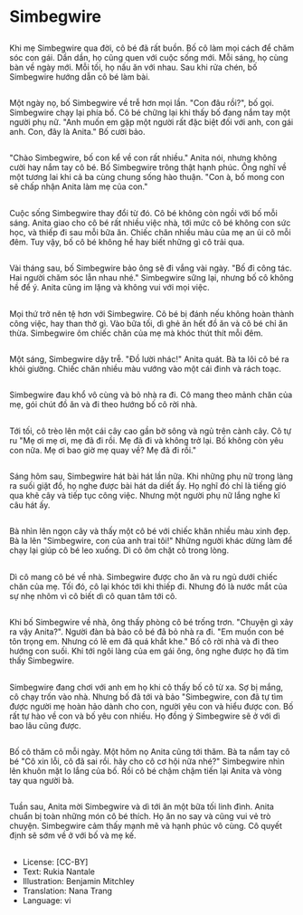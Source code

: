 # Simbegwire

##
Khi mẹ Simbegwire qua đời, cô bé đã rất buồn. Bố cô làm mọi cách để chăm sóc con gái. Dần dần, họ cũng quen với cuộc sống mới. Mỗi sáng, họ cùng bàn về ngày mới. Mỗi tối, họ nấu ăn với nhau. Sau khi rửa chén, bố Simbegwire hướng dẫn cô bé làm bài.

##
Một ngày nọ, bố Simbegwire về trễ hơn mọi lần. "Con đâu rồi?", bố gọi. Simbegwire chạy lại phía bố. Cô bé chững lại khi thấy bố đang nắm tay một người phụ nữ. "Anh muốn em gặp một người rất đặc biệt đối với anh, con gái anh. Con, đây là Anita." Bố cười bảo.

##
"Chào Simbegwire, bố con kể về con rất nhiều." Anita nói, nhưng không cười hay nắm tay cô bé. Bố Simbegwire trông thật hạnh phúc. Ông nghĩ về một tương lai khi cả ba cùng chung sống hào thuận. "Con à, bố mong con sẽ chấp nhận Anita làm mẹ của con."

##
Cuộc sống Simbegwire thay đổi từ đó. Cô bé không còn ngồi với bố mỗi sáng. Anita giao cho cô bé rất nhiều việc nhà, tới mức cô bé không con sức học, và thiếp đi sau mỗi bữa ăn. Chiếc chăn nhiều màu của mẹ an ủi cô mỗi đêm. Tuy vậy, bố cô bé không hề hay biết những gì cô trải qua.

##
Vài tháng sau, bố Simbegwire bảo ông sẽ đi vắng vài ngày. "Bố đi công tác. Hai người chăm sóc lẫn nhau nhé." Simbegwire sững lại, nhưng bố cô không hề để ý. Anita cũng im lặng và không vui với mọi việc.

##
Mọi thứ trở nên tệ hơn với Simbegwire. Cô bé bị đánh nếu không hoàn thành công việc, hay than thở gì. Vào bữa tối, dì ghẻ ăn hết đồ ăn và cô bé chỉ ăn thừa. Simbegwire ôm chiếc chăn của mẹ mà khóc thút thít mỗi đêm.

##
Một sáng, Simbegwire dậy trễ. "Đồ lười nhác!" Anita quát. Bà ta lôi cô bé ra khỏi giường. Chiếc chăn nhiều màu vướng vào một cái đinh và rách toạc.

##
Simbegwire đau khổ vô cùng và bỏ nhà ra đi. Cô mang theo mảnh chăn của mẹ, gói chút đồ ăn và đi theo hướng bố cô rời nhà.

##
Tới tối, cô trèo lên một cái cây cao gần bờ sông và ngủ trên cành cây. Cô tự ru "Mẹ ơi mẹ ơi, mẹ đã đi rồi. Mẹ đã đi và không trở lại. Bố không còn yêu con nữa. Mẹ ơi bao giờ mẹ quay về? Mẹ đã đi rồi."

##
Sáng hôm sau, Simbegwire hát bài hát lần nữa. Khi những phụ nữ trong làng ra suối giặt đồ, họ nghe được bài hát da diết ấy. Họ nghĩ đó chỉ là tiếng gió qua khẽ cây và tiếp tục công việc. Nhưng một người phụ nữ lắng nghe kĩ câu hát ấy.

##
Bà nhìn lên ngọn cây và thấy một cô bé với chiếc khăn nhiều màu xinh đẹp. Bà la lên "Simbegwire, con của anh trai tôi!" Những người khác dừng làm để chạy lại giúp cô bé leo xuống. Dì cô ôm chặt cô trong lòng.

##
Dì cô mang cô bé về nhà. Simbegwire được cho ăn và ru ngủ dưới chiếc chăn của mẹ. Tối đó, cô lại khóc tới khi thiếp đi. Nhưng đó là nước mắt của sự nhẹ nhõm vì cô biết dì cô quan tâm tới cô.

##
Khi bố Simbegwire về nhà, ông thấy phòng cô bé trống trơn. "Chuyện gì xảy ra vậy Anita?". Người đàn bà bảo cô bé đã bỏ nhà ra đi. "Em muốn con bé tôn trọng em. Nhưng có lẽ em đã quá khắt khe." Bố cô rời nhà và đi theo hướng con suối. Khi tới ngôi làng của em gái ông, ông nghe được họ đã tìm thấy Simbegwire.

##
Simbegwire đang chơi với anh em họ khi cô thấy bố cô từ xa. Sợ bị mắng, cô chạy trốn vào nhà. Nhưng bố đã tới và bảo "Simbegwire, con đã tự tìm được người mẹ hoàn hảo dành cho con, người yêu con và hiểu được con. Bố rất tự hào về con và bố yêu con nhiều.
 Họ đồng ý Simbegwire sẽ ở với dì bao lâu cũng được.

##
Bố cô thăm cô mỗi ngày. Một hôm nọ Anita cũng tới thăm. Bà ta nắm tay cô bé "Cô xin lỗi, cô đã sai rồi. hãy cho cô cơ hội nữa nhé?" Simbegwire nhìn lên khuôn mặt lo lắng của bố. Rồi cô bé chậm chậm tiến lại Anita và vòng tay qua người bà.

##
Tuần sau, Anita mời Simbegwire và dì tới ăn một bữa tối linh đình. Anita chuẩn bị toàn những món cô bé thích. Họ ăn no say và cũng vui vẻ trò chuyện. Simbegwire cảm thấy mạnh mẽ và hạnh phúc vô cùng. Cô quyết định sẽ sớm về ở với bố và mẹ kế.

##
* License: [CC-BY]
* Text: Rukia Nantale
* Illustration: Benjamin Mitchley
* Translation: Nana Trang
* Language: vi
